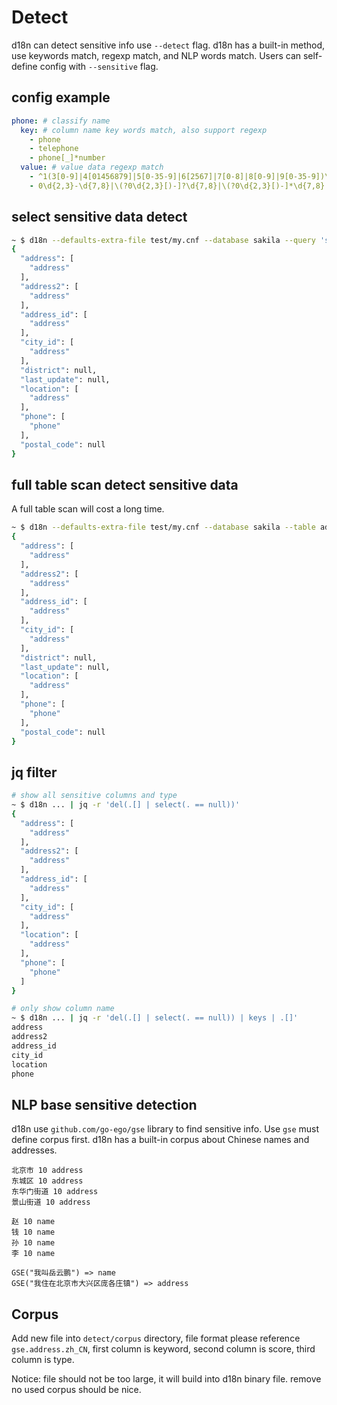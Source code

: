 # Detect

d18n can detect sensitive info use `--detect` flag. d18n has a built-in method, use keywords match, regexp match, and NLP words match. Users can self-define config with `--sensitive` flag.

## config example

```yaml
phone: # classify name
  key: # column name key words match, also support regexp
    - phone
    - telephone
    - phone[_]*number
  value: # value data regexp match
    - ^1(3[0-9]|4[01456879]|5[0-35-9]|6[2567]|7[0-8]|8[0-9]|9[0-35-9])\d{8}$
    - 0\d{2,3}-\d{7,8}|\(?0\d{2,3}[)-]?\d{7,8}|\(?0\d{2,3}[)-]*\d{7,8}
```

## select sensitive data detect

```bash
~ $ d18n --defaults-extra-file test/my.cnf --database sakila --query 'select * from address limit 10' -detect
{
  "address": [
    "address"
  ],
  "address2": [
    "address"
  ],
  "address_id": [
    "address"
  ],
  "city_id": [
    "address"
  ],
  "district": null,
  "last_update": null,
  "location": [
    "address"
  ],
  "phone": [
    "phone"
  ],
  "postal_code": null
}
```

## full table scan detect sensitive data

A full table scan will cost a long time.

```bash
~ $ d18n --defaults-extra-file test/my.cnf --database sakila --table address --detect
{
  "address": [
    "address"
  ],
  "address2": [
    "address"
  ],
  "address_id": [
    "address"
  ],
  "city_id": [
    "address"
  ],
  "district": null,
  "last_update": null,
  "location": [
    "address"
  ],
  "phone": [
    "phone"
  ],
  "postal_code": null
}
```

## jq filter

```bash
# show all sensitive columns and type
~ $ d18n ... | jq -r 'del(.[] | select(. == null))'
{
  "address": [
    "address"
  ],
  "address2": [
    "address"
  ],
  "address_id": [
    "address"
  ],
  "city_id": [
    "address"
  ],
  "location": [
    "address"
  ],
  "phone": [
    "phone"
  ]
}

# only show column name
~ $ d18n ... | jq -r 'del(.[] | select(. == null)) | keys | .[]'
address
address2
address_id
city_id
location
phone
```

## NLP base sensitive detection

d18n use `github.com/go-ego/gse` library to find sensitive info. Use `gse` must define corpus first. d18n has a built-in corpus about Chinese names and addresses.

```text
北京市 10 address
东城区 10 address
东华门街道 10 address
景山街道 10 address

赵 10 name
钱 10 name
孙 10 name
李 10 name
```

```text
GSE("我叫岳云鹏") => name
GSE("我住在北京市大兴区庞各庄镇") => address
```

## Corpus

Add new file into `detect/corpus` directory, file format please reference `gse.address.zh_CN`, first column is keyword, second column is score, third column is type.

Notice: file should not be too large, it will build into d18n binary file. remove no used corpus should be nice.
